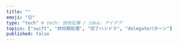 ```yaml
---
title: ""
emoji: "😊"
type: "tech" # tech: 技術記事 / idea: アイデア
topics: ["swift", "非同期処理", "完了ハンドラ", "delegateパターン"]
published: false
---
```



